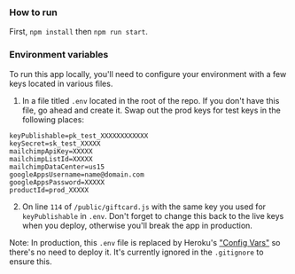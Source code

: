 ### How to run

First, `npm install` then `npm run start`.

### Environment variables

To run this app locally, you'll need to configure your environment with a few keys located in various files.

1. In a file titled `.env` located in the root of the repo. If you don't have this file, go ahead and create it. Swap out the prod keys for test keys in the following places:

```
keyPublishable=pk_test_XXXXXXXXXXXX
keySecret=sk_test_XXXXX
mailchimpApiKey=XXXXX
mailchimpListId=XXXXX
mailchimpDataCenter=us15
googleAppsUsername=name@domain.com
googleAppsPassword=XXXXX
productId=prod_XXXXX
```

2. On line `114` of `/public/giftcard.js` with the same key you used for `keyPublishable` in `.env`. Don't forget to change this back to the live keys when you deploy, otherwise you'll break the app in production.

Note: In production, this `.env` file is replaced by Heroku's ["Config Vars"](https://devcenter.heroku.com/articles/config-vars) so there's no need to deploy it. It's currently ignored in the `.gitignore` to ensure this.
